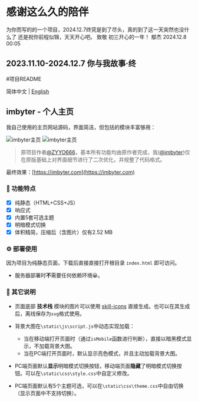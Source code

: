 # 感谢这么久的陪伴

为你而写的的一个项目，2024.12.7终究是到了尽头，真的到了这一天突然也没什么了
还是祝你前程似锦，天天开心吧。
致敬 初三开心的一年！
鄢杰
2024.12.8 00:05

## 2023.11.10-2024.12.7 你与我故事·终

#项目README

简体中文 | [English](./README_EN.md)

## imbyter - 个人主页

我自己使用的主页网站源码，界面简洁，但包括的模块丰富够用：

![imbyter主页](/screenshots/light.jpg)
![imbyter主页](/screenshots/dark.jpg)

> 原项目作者[@ZYYO666](https://github.com/ZYYO666)，基本所有功能均由原作者完成，我([@imbyter](https://github.com/imbyter))仅在原版基础上对界面细节进行了二次优化，并规整了代码格式。

最终效果：[https://imbyter.com](https://imbyter.com)

### 🎉 功能特点

- [x] 纯静态（HTML+CSS+JS）
- [x] 响应式
- [x] 内置5套可选主题
- [x] 明暗模式切换
- [x] 体积精简，压缩后（含图片）仅有2.52 MB

### ⚙️ 部署使用

因为项目为纯静态页面，下载后直接直接打开根目录 `index.html` 即可访问。

- 服务器部署时**不**需要任何依赖环境😀。

### 🥝 其它说明

- 页面底部 **技术栈** 模块的图片可以使用 [skill-icons](https://github.com/tandpfun/skill-icons) 直接生成。也可以在其生成后，离线保存为`svg`格式使用。

- 背景大图在`\static\js\script.js`中动态实现加载：
  - 当在移动端打开页面时（通过`isMobile`函数进行判断），直接以暗黑模式显示，不加载背景大图。
  - 当在PC端打开页面时，默认显示亮色模式，并且主动加载背景大图。

- PC端页面默认**显示**明暗模式切换按钮，移动端页面**隐藏**了明暗模式切换按钮。可以在`\static\css\style.css`中自定义修改。

- PC端页面默认有5个主题可选，可以在`\static\css\theme.css`中自由切换（显示页面中不支持切换）。
